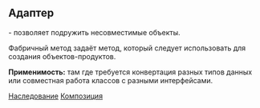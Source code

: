 <h2>Адаптер</h2> - позволяет подружить несовместимые объекты.

Фабричный метод задаёт метод, который следует использовать для создания объектов-продуктов.

**Применимость:** там где требуется конвертация разных типов данных или совместная работа классов с разными интерфейсами.

<a href='https://github.com/isys35/hints/blob/master/patterns/codes/adapter_inheritance.py'>Наследование</a> 
<a href='https://github.com/isys35/hints/blob/master/patterns/codes/adapter_composition.py'>Композиция</a>